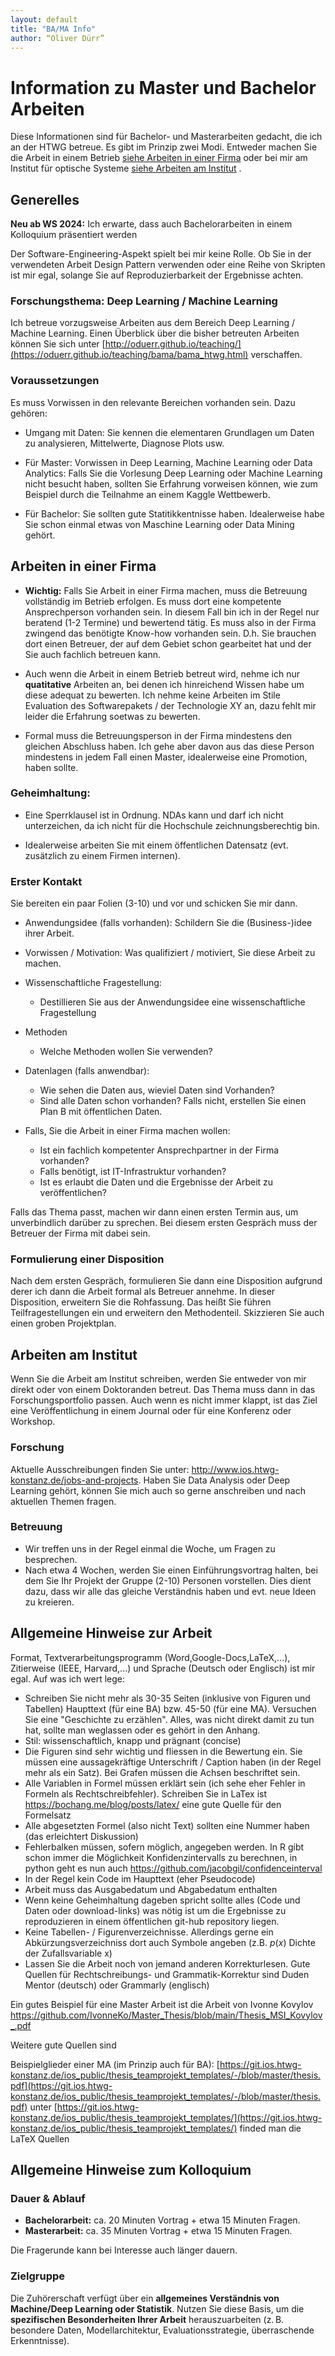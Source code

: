 ```yaml
---
layout: default
title: "BA/MA Info"
author: “Oliver Dürr”
---
```


# Information zu Master und Bachelor Arbeiten 
Diese Informationen sind für Bachelor- und Masterarbeiten gedacht, die ich an der HTWG betreue. 
Es gibt im Prinzip zwei Modi. Entweder machen Sie die Arbeit in einem Betrieb [siehe Arbeiten in einer Firma](#arbeiten-in-einer-firma) oder bei mir am Institut für optische Systeme [siehe Arbeiten am Institut](#arbeiten-am-institut) . 

## Generelles
**Neu ab WS 2024:** Ich erwarte, dass auch Bachelorarbeiten in einem Kolloquium präsentiert werden

Der Software-Engineering-Aspekt spielt bei mir keine Rolle. Ob Sie in der verwendeten Arbeit Design Pattern verwenden oder eine Reihe von Skripten ist mir egal, solange Sie auf Reproduzierbarkeit der Ergebnisse achten. 

### Forschungsthema: Deep Learning / Machine Learning
Ich betreue vorzugsweise Arbeiten aus dem Bereich Deep Learning / Machine Learning. Einen Überblick über die bisher betreuten Arbeiten können Sie sich unter [http://oduerr.github.io/teaching/](https://oduerr.github.io/teaching/bama/bama_htwg.html) verschaffen.

### Voraussetzungen

Es muss Vorwissen in den relevante Bereichen vorhanden sein. Dazu gehören:

* Umgang mit Daten: Sie kennen die elementaren Grundlagen um Daten zu analysieren, Mittelwerte, Diagnose Plots usw.

* Für Master: Vorwissen in Deep Learning, Machine Learning oder Data Analytics: Falls Sie die Vorlesung Deep Learning oder Machine Learning nicht besucht haben, sollten Sie Erfahrung vorweisen können, wie zum Beispiel durch die Teilnahme an einem Kaggle Wettbewerb.

* Für Bachelor: Sie sollten gute Statitikkentnisse haben. Idealerweise habe Sie schon einmal etwas von Maschine Learning oder Data Mining gehört.  


## Arbeiten in einer Firma 


* **Wichtig:** Falls Sie Arbeit in einer Firma machen, muss die Betreuung vollständig im Betrieb erfolgen. Es muss dort eine kompetente Ansprechperson vorhanden sein. In diesem Fall bin ich in der Regel nur beratend (1-2 Termine) und bewertend tätig. Es muss also in der Firma zwingend das benötigte Know-how vorhanden sein. D.h. Sie brauchen dort einen Betreuer, der auf dem Gebiet schon gearbeitet hat und der Sie auch fachlich betreuen kann. 

* Auch wenn die Arbeit in einem Betrieb betreut wird, nehme ich nur **quatitative** Arbeiten an, bei denen ich hinreichend Wissen habe um diese adequat zu bewerten. Ich nehme keine Arbeiten im Stile Evaluation des Softwarepakets / der Technologie XY an, dazu fehlt mir leider die Erfahrung soetwas zu bewerten. 

* Formal muss die Betreuungsperson in der Firma mindestens den gleichen Abschluss haben. Ich gehe aber davon aus das diese Person mindestens in jedem Fall einen Master, idealerweise eine Promotion, haben sollte.

### Geheimhaltung: 

* Eine Sperrklausel ist in Ordnung. NDAs kann und darf ich nicht unterzeichen, da ich nicht für die Hochschule zeichnungsberechtig bin.  

* Idealerweise arbeiten Sie mit einem öffentlichen Datensatz (evt. zusätzlich zu einem Firmen internen). 


### Erster Kontakt 
Sie bereiten ein paar Folien (3-10) und vor und schicken Sie mir dann. 

* Anwendungsidee (falls vorhanden): Schildern Sie die (Business-)idee ihrer Arbeit.

* Vorwissen / Motivation: Was qualifiziert / motiviert, Sie diese Arbeit zu machen. 

* Wissenschaftliche Fragestellung:
	* Destillieren Sie aus der Anwendungsidee eine wissenschaftliche Fragestellung 

* Methoden
	* Welche Methoden wollen Sie verwenden?

* Datenlagen (falls anwendbar):
	* Wie sehen die Daten aus, wieviel Daten sind Vorhanden?
	* Sind alle Daten schon vorhanden? Falls nicht, erstellen Sie einen Plan B mit öffentlichen Daten.

* Falls, Sie die Arbeit in einer Firma machen wollen: 
	* Ist ein fachlich kompetenter Ansprechpartner in der Firma vorhanden? 
	* Falls benötigt, ist IT-Infrastruktur vorhanden?
	* Ist es erlaubt die Daten und die Ergebnisse der Arbeit zu veröffentlichen? 

Falls das Thema passt, machen wir dann einen ersten Termin aus, um unverbindlich darüber zu sprechen. Bei diesem ersten Gespräch muss der Betreuer der Firma mit dabei sein.  


### Formulierung einer Disposition
Nach dem ersten Gespräch, formulieren Sie dann eine Disposition aufgrund derer ich dann die Arbeit formal als Betreuer annehme. In dieser Disposition, erweitern Sie die Rohfassung. Das heißt Sie führen Teilfragestellungen ein und erweitern den Methodenteil. Skizzieren Sie auch einen groben Projektplan.


## Arbeiten am Institut 
Wenn Sie die Arbeit am Institut schreiben, werden Sie entweder von mir direkt oder von einem Doktoranden betreut. Das Thema muss dann in das Forschungsportfolio passen. Auch wenn es nicht immer klappt, ist das Ziel eine Veröffentlichung in einem Journal oder für eine Konferenz oder Workshop. 

### Forschung
Aktuelle Ausschreibungen finden Sie unter: http://www.ios.htwg-konstanz.de/jobs-and-projects. Haben Sie Data Analysis oder Deep Learning gehört, können Sie mich auch so gerne anschreiben und nach aktuellen Themen fragen.

### Betreuung
* Wir treffen uns in der Regel einmal die Woche, um Fragen zu besprechen. 
* Nach etwa 4 Wochen, werden Sie einen Einführungsvortrag halten, bei dem Sie Ihr Projekt der Gruppe (2-10) Personen vorstellen. Dies dient dazu, dass wir alle das gleiche Verständnis haben und evt. neue Ideen zu kreieren.  


## Allgemeine Hinweise zur Arbeit

Format, Textverarbeitungsprogramm (Word,Google-Docs,LaTeX,...), Zitierweise (IEEE, Harvard,...) und Sprache (Deutsch oder Englisch) ist mir egal. Auf was ich wert lege:

* Schreiben Sie nicht mehr als 30-35 Seiten (inklusive von Figuren und Tabellen) Haupttext (für eine BA) bzw. 45-50 (für eine MA). Versuchen Sie eine "Geschichte zu erzählen". Alles, was nicht direkt damit zu tun hat, sollte man weglassen oder es gehört in den Anhang.  
* Stil: wissenschaftlich, knapp und prägnant (concise)
* Die Figuren sind sehr wichtig und fliessen in die Bewertung ein. Sie müssen eine aussagekräftige Unterschrift / Caption haben (in der Regel mehr als ein Satz). Bei Grafen müssen die Achsen beschriftet sein.
* Alle Variablen in Formel müssen erklärt sein (ich sehe eher Fehler in Formeln als Rechtschreibfehler). Schreiben Sie in LaTex ist https://bochang.me/blog/posts/latex/ eine gute Quelle für den Formelsatz
* Alle abgesetzten Formel (also nicht Text) sollten eine Nummer haben (das erleichtert Diskussion)  
* Fehlerbalken müssen, sofern möglich, angegeben werden. In R gibt schon immer die Möglichkeit Konfidenzintervalls zu berechnen, in python geht es nun auch <https://github.com/jacobgil/confidenceinterval>  
* In der Regel kein Code im Haupttext (eher Pseudocode)
* Arbeit muss das Ausgabedatum und Abgabedatum enthalten
* Wenn keine Geheimhaltung dageben spricht sollte alles (Code und Daten oder download-links) was nötig ist um die Ergebnisse zu reproduzieren in einem öffentlichen git-hub repository liegen.
* Keine Tabellen- / Figurenverzeichnisse. Allerdings gerne ein Abkürzungsverzeichniss dort auch Symbole angeben (z.B. $p(x)$ Dichte der Zufallsvariable x)  
* Lassen Sie die Arbeit noch von jemand anderen Korrekturlesen. Gute Quellen für Rechtschreibungs- und Grammatik-Korrektur sind Duden Mentor (deutsch) oder Grammarly (englisch)

Ein gutes Beispiel für eine Master Arbeit ist die Arbeit von Ivonne Kovylov https://github.com/IvonneKo/Master_Thesis/blob/main/Thesis_MSI_Kovylov_.pdf 

Weitere gute Quellen sind

Beispielglieder einer MA (im Prinzip auch für BA): [https://git.ios.htwg-konstanz.de/ios_public/thesis_teamprojekt_templates/-/blob/master/thesis.pdf](https://git.ios.htwg-konstanz.de/ios_public/thesis_teamprojekt_templates/-/blob/master/thesis.pdf) unter [https://git.ios.htwg-konstanz.de/ios_public/thesis_teamprojekt_templates/](https://git.ios.htwg-konstanz.de/ios_public/thesis_teamprojekt_templates/) finded  man die LaTeX Quellen

## Allgemeine Hinweise zum Kolloquium 

### Dauer & Ablauf
* **Bachelorarbeit:** ca. 20 Minuten Vortrag + etwa 15 Minuten Fragen.
* **Masterarbeit:** ca. 35 Minuten Vortrag + etwa 15 Minuten Fragen.

Die Fragerunde kann bei Interesse auch länger dauern.

### Zielgruppe
Die Zuhörerschaft verfügt über ein **allgemeines Verständnis von Machine/Deep Learning oder Statistik**. Nutzen Sie diese Basis, um die **spezifischen Besonderheiten Ihrer Arbeit** herauszuarbeiten (z. B. besondere Daten, Modellarchitektur, Evaluationsstrategie, überraschende Erkenntnisse).
